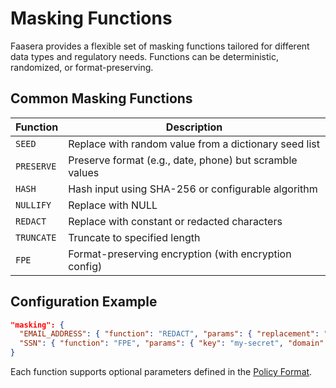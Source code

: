 # Masking Functions

Faasera provides a flexible set of masking functions tailored for different data types and regulatory needs. Functions
can be deterministic, randomized, or format-preserving.

## Common Masking Functions

| Function   | Description                                             |
|------------|---------------------------------------------------------|
| `SEED`     | Replace with random value from a dictionary seed list   |
| `PRESERVE` | Preserve format (e.g., date, phone) but scramble values |
| `HASH`     | Hash input using SHA-256 or configurable algorithm      |
| `NULLIFY`  | Replace with NULL                                       |
| `REDACT`   | Replace with constant or redacted characters            |
| `TRUNCATE` | Truncate to specified length                            |
| `FPE`      | Format-preserving encryption (with encryption config)   |

## Configuration Example

```json
"masking": {
  "EMAIL_ADDRESS": { "function": "REDACT", "params": { "replacement": "***@****.com" } },
  "SSN": { "function": "FPE", "params": { "key": "my-secret", "domain": "NUMERIC" } }
}
```

Each function supports optional parameters defined in the [Policy Format](./reference-policy-format.md).